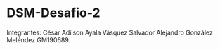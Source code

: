 # DSM-Desafio-2
Integrantes:
César Adilson Ayala Vásquez 
Salvador Alejandro González Meléndez GM190689.
